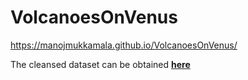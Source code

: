 # VolcanoesOnVenus

https://manojmukkamala.github.io/VolcanoesOnVenus/

The cleansed dataset can be obtained __[here](https://drive.google.com/open?id=1D5a9mneL2SYlXSYZB_RPg2SggjuLpvef)__
